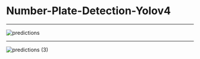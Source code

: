 # Number-Plate-Detection-Yolov4
--------------
![predictions](https://user-images.githubusercontent.com/108931665/210648796-c7a897f6-5e3e-48ff-a174-078e6f9c14fc.jpg)

--------------
![predictions (3)](https://user-images.githubusercontent.com/108931665/210649631-c4b55741-6dad-479f-8f6e-de31d6f15252.jpg)
